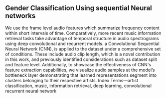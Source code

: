 ## Gender Classification Using sequential Neural networks

We use the frame level audio features which summarize frequency content within short intervals
of time. Comparatively, more recent music information retrieval tasks take advantage of temporal
structure in audio spectrograms using deep convolutional and recurrent models. a Convolutional
Sequential Neural Network (CNN), is applied to the dataset under a comprehensive set of
conditions. These include audio clip length, which is a novel contribution in this work, and
previously identified considerations such as dataset split and feature level. Additionally, to
showcase the effectiveness of CNN's feature extraction capabilities, we visualize audio samples
at the model’s bottleneck layer demonstrating that learned representations segment into clusters
belonging to their respective artists. Index Terms—artist classification, music, information
retrieval, deep learning, convolutional recurrent neural network
